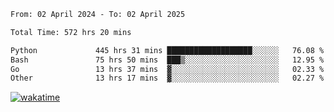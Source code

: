 <!--START_SECTION:waka-->

```txt
From: 02 April 2024 - To: 02 April 2025

Total Time: 572 hrs 20 mins

Python             445 hrs 31 mins ███████████████████░░░░░░   76.08 %
Bash               75 hrs 50 mins  ███▒░░░░░░░░░░░░░░░░░░░░░   12.95 %
Go                 13 hrs 37 mins  ▓░░░░░░░░░░░░░░░░░░░░░░░░   02.33 %
Other              13 hrs 17 mins  ▓░░░░░░░░░░░░░░░░░░░░░░░░   02.27 %
```

<!--END_SECTION:waka-->
[![wakatime](https://wakatime.com/badge/user/5f89a63a-5294-4958-ad30-2b3455e63f2a.svg)](https://wakatime.com/@5f89a63a-5294-4958-ad30-2b3455e63f2a)
